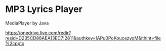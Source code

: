 # MP3 Lyrics Player
MediaPlayer by Java


https://onedrive.live.com/redir?resid=D235CD88AEA13EC7!2811&authkey=!APu0PoKoucezyoM&ithint=file%2cpptx
